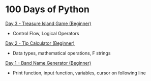 # 100 Days of Python

[Day 3 - Treasure Island Game (Beginner)](https://github.com/artsaber117/100-Days-of-Python/blob/main/Day%203%20-%20Treasure%20Island%20Game)
  - Control Flow, Logical Operators
  
[Day 2 - Tip Calculator (Beginner)](https://github.com/artsaber117/100-Days-of-Python/blob/main/Day%202%20-%20Tip%20Calculator)
  - Data types, mathematical operations, F strings
  
[Day 1 - Band Name Generator (Beginner)](https://github.com/artsaber117/100-Days-of-Python/blob/main/Day%201%20-%20Band%20Name%20Generator)
  - Print function, input function, variables, cursor on following line
